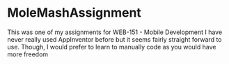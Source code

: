 # MoleMashAssignment
This was one of my assignments for WEB-151 - Mobile Development
I have never really used AppInventor before but it seems fairly straight forward to use. Though, I would prefer to learn to manually code as you would have more freedom
